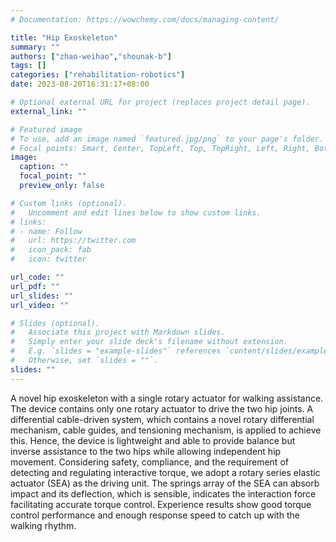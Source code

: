 ```yaml
---
# Documentation: https://wowchemy.com/docs/managing-content/

title: "Hip Exoskeleton"
summary: ""
authors: ["zhao-weihao","shounak-b"]
tags: []
categories: ["rehabilitation-robotics"]
date: 2023-08-20T16:31:17+08:00

# Optional external URL for project (replaces project detail page).
external_link: ""

# Featured image
# To use, add an image named `featured.jpg/png` to your page's folder.
# Focal points: Smart, Center, TopLeft, Top, TopRight, Left, Right, BottomLeft, Bottom, BottomRight.
image:
  caption: ""
  focal_point: ""
  preview_only: false

# Custom links (optional).
#   Uncomment and edit lines below to show custom links.
# links:
# - name: Follow
#   url: https://twitter.com
#   icon_pack: fab
#   icon: twitter

url_code: ""
url_pdf: ""
url_slides: ""
url_video: ""

# Slides (optional).
#   Associate this project with Markdown slides.
#   Simply enter your slide deck's filename without extension.
#   E.g. `slides = "example-slides"` references `content/slides/example-slides.md`.
#   Otherwise, set `slides = ""`.
slides: ""
---
```


A novel hip exoskeleton with a single rotary actuator for walking assistance. The device contains only one rotary actuator to drive the two hip joints. A differential cable-driven system, which contains a novel rotary differential mechanism, cable guides, and tensioning mechanism, is applied to achieve this. Hence, the device is lightweight and able to provide balance but inverse assistance to the two hips while allowing independent hip movement. Considering safety, compliance, and the requirement of detecting and regulating interactive torque, we adopt a rotary series elastic actuator (SEA) as the driving unit. The springs array of the SEA can absorb impact and its deflection, which is sensible, indicates the interaction force facilitating accurate torque control. Experience results show good torque control performance and enough response speed to catch up with the walking rhythm.

